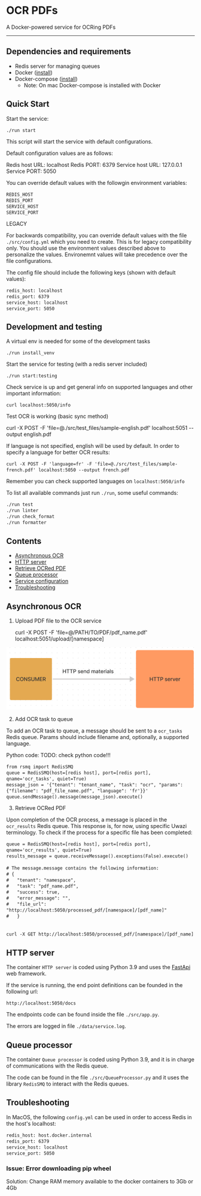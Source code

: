 # OCR PDFs

A Docker-powered service for OCRing PDFs

---

## Dependencies and requirements

- Redis server for managing queues
- Docker ([install](https://runnable.com/docker/getting-started/))
- Docker-compose ([install](https://docs.docker.com/compose/install/))
  - Note: On mac Docker-compose is installed with Docker

## Quick Start

Start the service:

    ./run start

This script will start the service with default configurations.

Default configuration values are as follows:

Redis host URL: localhost
Redis PORT: 6379
Service host URL: 127.0.0.1
Service PORT: 5050

You can override default values with the followgin environment variables:

```
REDIS_HOST
REDIS_PORT
SERVICE_HOST
SERVICE_PORT
```

LEGACY

For backwards compatibility, you can override default values with the file `./src/config.yml` which you need to create. This is for legacy compatibility only.
You should use the environment values described above to personalize the values. Environemnt values will take precedence over the file configurations.

The config file should include the following keys (shown with default values):

```
redis_host: localhost
redis_port: 6379
service_host: localhost
service_port: 5050
```

## Development and testing

A virtual env is needed for some of the development tasks

    ./run install_venv

Start the service for testing (with a redis server included)

    ./run start:testing

Check service is up and get general info on supported languages and other important information:

    curl localhost:5050/info

Test OCR is working (basic sync method)

curl -X POST -F 'file=@./src/test_files/sample-english.pdf' localhost:5051 --output english.pdf

If language is not specified, english will be used by default. In order to specify a language for better OCR results:

    curl -X POST -F 'language=fr' -F 'file=@./src/test_files/sample-french.pdf' localhost:5050 --output french.pdf

Remember you can check supported languages on `localhost:5050/info`

To list all available commands just run `./run`, some useful commands:

    ./run test
    ./run linter
    ./run check_format
    ./run formatter

## Contents

- [Asynchronous OCR](#asynchronous-ocr)
- [HTTP server](#http-server)
- [Retrieve OCRed PDF](#retrieve-ocred-pdf)
- [Queue processor](#queue-processor)
- [Service configuration](#service-configuration)
- [Troubleshooting](#troubleshooting)

## Asynchronous OCR

1. Upload PDF file to the OCR service

   curl -X POST -F 'file=@/PATH/TO/PDF/pdf_name.pdf' localhost:5051/upload/[namespace]

![Alt logo](readme_pictures/send_materials.png?raw=true "Send PDF to extract")

2. Add OCR task to queue

To add an OCR task to queue, a message should be sent to a `ocr_tasks` Redis queue. Params should include filename and, optionally, a supported language.

Python code: TODO: check python code!!!

    from rsmq import RedisSMQ
    queue = RedisSMQ(host=[redis host], port=[redis port], qname='ocr_tasks', quiet=True)
    message_json = '{"tenant": "tenant_name", "task": "ocr", "params": {"filename": "pdf_file_name.pdf", "language": 'fr'}}'
    queue.sendMessage().message(message_json).execute()

3. Retrieve OCRed PDF

Upon completion of the OCR process, a message is placed in the `ocr_results` Redis queue. This response is, for now, using specific Uwazi terminology. To check if the process for a specific file has been completed:

    queue = RedisSMQ(host=[redis host], port=[redis port], qname='ocr_results', quiet=True)
    results_message = queue.receiveMessage().exceptions(False).execute()

    # The message.message contains the following information:
    # {
    #   "tenant": "namespace",
    #   "task": "pdf_name.pdf",
    #   "success": true,
    #   "error_message": "",
    #   "file_url": "http://localhost:5050/processed_pdf/[namespace]/[pdf_name]"
    #   }


    curl -X GET http://localhost:5050/processed_pdf/[namespace]/[pdf_name]

## HTTP server

The container `HTTP server` is coded using Python 3.9 and uses the [FastApi](https://fastapi.tiangolo.com/) web framework.

If the service is running, the end point definitions can be founded in the following url:

    http://localhost:5050/docs

The endpoints code can be found inside the file `./src/app.py`.

The errors are logged in file `./data/service.log`.

## Queue processor

The container `Queue processor` is coded using Python 3.9, and it is in charge of communications with the Redis queue.

The code can be found in the file `./src/QueueProcessor.py` and it uses the library `RedisSMQ` to interact with the Redis queues.

## Troubleshooting

In MacOS, the following `config.yml` can be used in order to access Redis in the host's localhost:

    redis_host: host.docker.internal
    redis_port: 6379
    service_host: localhost
    service_port: 5050

### Issue: Error downloading pip wheel

Solution: Change RAM memory available to the docker containers to 3Gb or 4Gb

